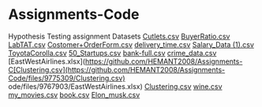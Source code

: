 # Assignments-Code
Hypothesis Testing assignment Datasets
[Cutlets.csv](https://github.com/HEMANT2008/Assignments-Code/files/9730650/Cutlets.csv)
[BuyerRatio.csv](https://github.com/HEMANT2008/Assignments-Code/files/9730661/BuyerRatio.csv)
[LabTAT.csv](https://github.com/HEMANT2008/Assignments-Code/files/9730662/LabTAT.csv)
[Costomer+OrderForm.csv](https://github.com/HEMANT2008/Assignments-Code/files/9730822/Costomer%2BOrderForm.csv)
[delivery_time.csv](https://github.com/HEMANT2008/Assignments-Code/files/9732424/delivery_time.csv)
[Salary_Data (1).csv](https://github.com/HEMANT2008/Assignments-Code/files/9732426/Salary_Data.1.csv)
[ToyotaCorolla.csv](https://github.com/HEMANT2008/Assignments-Code/files/9753601/ToyotaCorolla.csv)
[50_Startups.csv](https://github.com/HEMANT2008/Assignments-Code/files/9753602/50_Startups.csv)
[bank-full.csv](https://github.com/HEMANT2008/Assignments-Code/files/9758693/bank-full.csv)
[crime_data.csv](https://github.com/HEMANT2008/Assignments-Code/files/9767902/crime_data.csv)
[EastWestAirlines.xlsx](https://github.com/HEMANT2008/Assignments-C[Clustering.csv](https://github.com/HEMANT2008/Assignments-Code/files/9775309/Clustering.csv)
ode/files/9767903/EastWestAirlines.xlsx)
[Clustering.csv](https://github.com/HEMANT2008/Assignments-Code/files/9775312/Clustering.csv)
[wine.csv](https://github.com/HEMANT2008/Assignments-Code/files/9777776/wine.csv)
[my_movies.csv](https://github.com/HEMANT2008/Assignments-Code/files/9778790/my_movies.csv)
[book.csv](https://github.com/HEMANT2008/Assignments-Code/files/9778791/book.csv)
[Elon_musk.csv](https://github.com/HEMANT2008/Assignments-Code/files/9786014/Elon_musk.csv)
